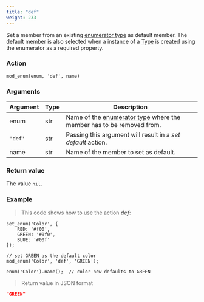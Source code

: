 ```yaml
---
title: "def"
weight: 233
---
```


Set a member from an existing [enumerator type](../../../data-types/enum) as default member.
The default member is also selected when a instance of a [Type](../../../overview/type) is created using the enumerator as a required property.


### Action

`mod_enum(enum, 'def', name)`

### Arguments

Argument | Type | Description
-------- | ---- | -----------
enum | str | Name of the [enumerator type](../../../data-types/enum) where the member has to be removed from.
`'def'` | str | Passing this argument will result in a *set default* action.
name | str | Name of the member to set as default.

### Return value

The value `nil`.

### Example

> This code shows how to use the action ***def***:

```thingsdb,json_response
set_enum('Color', {
    RED: '#f00',
    GREEN: '#0f0',
    BLUE: '#00f'
});

// set GREEN as the default color
mod_enum('Color', 'def', 'GREEN');

enum('Color').name();  // color now defaults to GREEN
```

> Return value in JSON format

```json
"GREEN"
```
